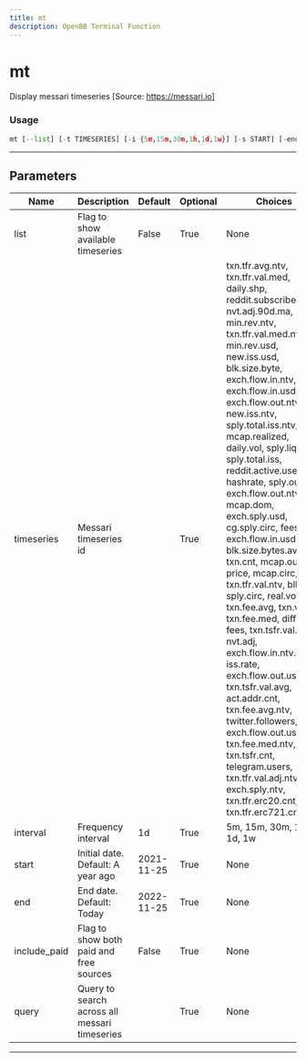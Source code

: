 ```yaml
---
title: mt
description: OpenBB Terminal Function
---
```


# mt

Display messari timeseries [Source: https://messari.io]

### Usage

```python
mt [--list] [-t TIMESERIES] [-i {5m,15m,30m,1h,1d,1w}] [-s START] [-end END] [--include-paid] [-q QUERY [QUERY ...]]
```

---

## Parameters

| Name | Description | Default | Optional | Choices |
| ---- | ----------- | ------- | -------- | ------- |
| list | Flag to show available timeseries | False | True | None |
| timeseries | Messari timeseries id |  | True | txn.tfr.avg.ntv, txn.tfr.val.med, daily.shp, reddit.subscribers, nvt.adj.90d.ma, min.rev.ntv, txn.tfr.val.med.ntv, min.rev.usd, new.iss.usd, blk.size.byte, exch.flow.in.ntv, exch.flow.in.usd, exch.flow.out.ntv.incl, new.iss.ntv, sply.total.iss.ntv, mcap.realized, daily.vol, sply.liquid, sply.total.iss, reddit.active.users, hashrate, sply.out, exch.flow.out.ntv, mcap.dom, exch.sply.usd, cg.sply.circ, fees.ntv, exch.flow.in.usd.incl, blk.size.bytes.avg, txn.cnt, mcap.out, price, mcap.circ, txn.tfr.val.ntv, blk.cnt, sply.circ, real.vol, txn.fee.avg, txn.vol, txn.fee.med, diff.avg, fees, txn.tsfr.val.adj, nvt.adj, exch.flow.in.ntv.incl, iss.rate, exch.flow.out.usd, txn.tsfr.val.avg, act.addr.cnt, txn.fee.avg.ntv, twitter.followers, exch.flow.out.usd.incl, txn.fee.med.ntv, txn.tsfr.cnt, telegram.users, txn.tfr.val.adj.ntv, exch.sply.ntv, txn.tfr.erc20.cnt, txn.tfr.erc721.cnt |
| interval | Frequency interval | 1d | True | 5m, 15m, 30m, 1h, 1d, 1w |
| start | Initial date. Default: A year ago | 2021-11-25 | True | None |
| end | End date. Default: Today | 2022-11-25 | True | None |
| include_paid | Flag to show both paid and free sources | False | True | None |
| query | Query to search across all messari timeseries |  | True | None |

---

